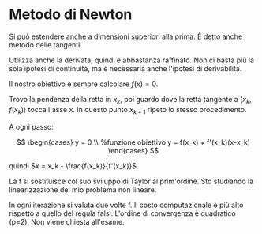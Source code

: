 # Metodo di Newton

Si può estendere anche a dimensioni superiori alla prima. È detto anche metodo delle tangenti.

Utilizza anche la derivata, quindi è abbastanza raffinato. Non ci basta più la sola ipotesi di continuità, ma è
necessaria anche l'ipotesi di derivabilità.

Il nostro obiettivo è sempre calcolare $f(x) = 0$.

Trovo la pendenza della retta in $x_k$, poi guardo dove la retta tangente a $(x_k, f(x_k))$ tocca l'asse x. In questo
punto $x_{k+1}$ ripeto lo stesso procedimento.

A ogni passo:

$$
\begin{cases}
y = 0   \\ %funzione obiettivo
y = f(x_k) + f'(x_k)(x-x_k)
\end{cases}
$$

quindi $x = x_k - \frac{f(x_k)}{f'(x_k)}$.

La f si sostituisce col suo sviluppo di Taylor al prim'ordine. Sto studiando la linearizzazione del mio problema non
lineare.

In ogni iterazione si valuta due volte f. Il costo computazionale è più alto rispetto a quello del regula falsi.
L'ordine di convergenza è quadratico (p=2). Non viene chiesta all'esame.

$$
%todo finire
$$